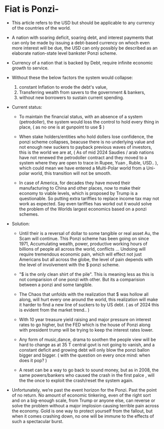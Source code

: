 # Fiat is Ponzi-

- This article refers to the USD but should be applicable to any currency of the countries of the world.


- A nation with soaring deficit, soaring debt, and interest payments that can only be made by issuing a
  debt-based currency on whoch even more interest will be due, the USD can only possibly be described as an
  elaborate nation-state level bankster Ponzi scheme.


- Currency of a nation that is backed by Debt, require infinite economic growth to service.

- Without these the below factors the system would collapse:
    1. constant Inflation to erode the debt's value, 
    2. Transferring wealth from savers to the government & bankers,
    3. without new borrowers to sustain current spending.

- Current status:
    - To maintain the financial status, with an absence of a system (petrodoller), the system would loss
      the control to hold every thing in place, ( as no one is at gunpoint to use $ )

    - When stake holders/entities who hold dollers lose confidence, the ponzi scheme collapses, beacuse
      there is no underlying value and not enough new suckers to payback previous waves of investors, this
      is the world we are at, ( As of mid 2024 Saudies / arab nations have not renewed the petrodoller
      contract and they moved to a system where they are open to trace in Rupee, Yuan , Ruble, USD.. ),
      which could mean we have entered a Multi-Polar world from a Uni-polar world, this transition will not
      be smooth.

    - In case of America, for decades they have moved their manufacturing to China and other places, now to
      make their economy to viable levels, which is proposed by Trump is a questionable. So putting extra 
      tariffies to replace income tax may not work as expected.
      Say even tariffies has workd out it would solve the problem of the Worlds largest economics based on a
      ponzi schemes.

- Solution: 
    - Until their is a reversal of dollar to some tangible or real asset Au, the Scam will continue. 
      This Ponzi scheme has been going on since 1971, Accumulating wealth, power, productive working hours 
      of billions of people all across the world, conflicts ... Undoing will require tremendous economic
      pain, which will effect not just Americans but all across the globe, the level of pain depends with
      the level of involvement with the $ ponzi scheme. 

    - "$ is the only clean shirt of the pile". This is meaning less as this is not comparision of one ponzi
      with other. But its a comparision between a ponzi and some tangible.

    - The Chaos that unfolds with the realization that $ was hollow all along, will hurt every one around
      the world, this realization will make it harder to find a new line of suckers to by US debt. 
      ( as of 2024 this is evident from the market trend.. )

    - With 10 year treasure yield raising and major pressure on interest rates to go higher, but the FED
      which is the house of Ponzi along with president trump will be trying to keep the interest rates
      lower.

    - Any form of music,dance, drama to soothen the people view will be hard to change as at 35 T central
      govt is not going to vanish, and a constant deficit and growing debt will only blow the ponzi ballon
      bigger and bigger. ( with the question on every once mind: when does it pop? )

    - A reset can be a way to go back to sound money, but as in 2008, the same powers/bankers who caused the
      crash in the first palce , will the the once to exploit the crash/reset the system again.

- Unfortunately, we’re past the event horizon for the Ponzi. Past the point of no return. No amount of
  economic tinkering, even of the right sort and on a big-enough scale, from Trump or anyone else, can
  reverse or solve the problem without a major implosion causing terrible pain across the economy. Gold is
  one way to protect yourself from the fallout, but when it comes crashing down, no one will be immune to 
  the effects of such a spectacular burst.

